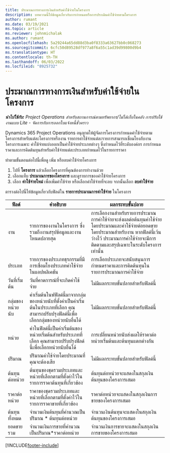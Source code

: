 ```yaml
---
title: ประมาณการทางการเงินสำหรับค่าใช้จ่ายในโครงการ
description: บทความนี้ให้ข้อมูลเกี่ยวกับการกำหนดหรือการประเมินค่าใช้จ่ายตามโครงการ
author: rumant
ms.date: 03/19/2021
ms.topic: article
ms.reviewer: johnmichalak
ms.author: rumant
ms.openlocfilehash: 5a29244a65dd88d3ba0f8333a63627bb0c068273
ms.sourcegitcommit: 6cfc50d89528df977a8f6a55c1ad39d99800d9b4
ms.translationtype: HT
ms.contentlocale: th-TH
ms.lasthandoff: 06/03/2022
ms.locfileid: "8925732"
---
```

# <a name="financial-estimates-for-expenses-on-projects"></a>ประมาณการทางการเงินสำหรับค่าใช้จ่ายในโครงการ
_**นำไปใช้กับ:** Project Operations สำหรับสถานการณ์ตามทรัพยากร/ไม่ได้เก็บในคลัง การปรับใช้งานแบบ Lite - จัดการกับการออกใบแจ้งหนี้ชั่วคราว_

Dynamics 365 Project Operations อนุญาตให้ผู้จัดการโครงการกำหนดค่าใช้จ่ายตามโครงการสำหรับแต่ละโครงการหรืองาน รายการค่าใช้จ่ายแต่ละรายการสามารถเชื่อมโยงกับงานโครงการเฉพาะ ค่าใช้จ่ายแบ่งออกเป็นค่าใช้จ่ายประเภทต่างๆ ซึ่งกำหนดไว้ที่ระดับองค์กร การกำหนดราคาและการคิดต้นทุนสำหรับค่าใช้จ่ายแต่ละประเภทกำหนดไว้ในรายการราคา 

ทำตามขั้นตอนต่อไปนี้เพื่อดู เพิ่ม หรือลบค่าใช้จ่ายโครงการ

1. ไปที่ **โครงการ** แล้วเลือกโครงการที่คุณต้องการทำงานด้วย
2. เลือกแท็บ **ประมาณการของโครงการ** และดูรายการของค่าใช้จ่ายโครงการ
3. เลือก **ค่าใช้จ่ายใหม่** เพื่อเพิ่มค่าใช้จ่าย หรือเลือกค่าใช้จ่ายที่จะลบ จากนั้นเลือก **ลบค่าใช้จ่าย**

ตารางต่อไปนี้ให้ข้อมูลเกี่ยวกับฟิลด์ใน **รายการประมาณการค่าใช้จ่าย** ในโครงการ 

| **ฟิลด์** | **คำอธิบาย** | **ผลกระทบขั้นปลาย** |
| --- | --- | --- |
| งาน | รายการของงานในโครงการ ซึ่งรวมถึงงานสรุปข้อมูลและงานโหนดปลายสุด | การเลือกงานสำหรับรายการประมาณการค่าใช้จ่ายจะส่งผลต่อต้นทุนค่าใช้จ่ายโดยประมาณและค่าใช้จ่ายต่อยอดขายโดยประมาณสำหรับงาน หากฟิลด์นี้เว้นว่างไว้ ประมาณการค่าใช้จ่ายจะมีการติดตามและสรุปเฉพาะในระดับโครงการเท่านั้น |
| ประเภท | รายการของประเภทธุรกรรมที่มีการเชื่อมโยงประเภทค่าใช้จ่ายในแอปพลิเคชัน | การเลือกประเภทจะสนับสนุนการกำหนดราคาและการคิดต้นทุนในรายการประมาณการค่าใช้จ่าย |
| วันที่เริ่มต้น | วันที่คาดการณ์ที่จะเกิดค่าใช้จ่าย | ไม่มีผลกระทบขั้นปลายสำหรับฟิลด์นี้ |
| กลุ่มของหน่วยนับ | ค่าเริ่มต้นในฟฟิลด์นี้มาจากกลุ่มของหน่วยนับที่ตั้งค่าเป็นค่าเริ่มต้นในประเภทที่เลือก คุณสามารถปรับปรุงฟิลด์นี้เพื่อเลือกกลุ่มของหน่วยนับอื่นได้ | ไม่มีผลกระทบขั้นปลายสำหรับฟิลด์นี้ |
| หน่วย | ค่าในฟิลด์นี้เป็นค่าเริ่มต้นของหน่วยเริ่มต้นสำหรับประเภทที่เลือก คุณสามารถปรับปรุงฟิลด์นี้เพื่อเลือกหน่วยนับอื่นได้ | การเปลี่ยนหน่วยนับส่งผลให้ราคาต่อหน่วยเริ่มต้นและต้นทุนแตกต่างกัน |
| ปริมาณ | ปริมาณค่าใช้จ่ายโดยประมาณที่คุณจะต้องเสีย | ไม่มีผลกระทบขั้นปลายสำหรับฟิลด์นี้ |
| ต้นทุนต่อหน่วย | ต้นทุนของชุดรวมประเภทและหน่วยที่เลือกตามที่ตั้งค่าไว้ในรายการราคาต้นทุนที่เกี่ยวข้อง | ต้นทุนต่อหน่วยจะแสดงในสกุลเงินต้นทุนของโครงการเสมอ |
| ราคาต่อหน่วย | ราคาของชุดรวมประเภทและหน่วยที่เลือกตามที่ตั้งค่าไว้ในรายการราคาขายที่เกี่ยวข้อง | ราคาต่อหน่วยจะแสดงในสกุลเงินการขายของโครงการเสมอ |
| ต้นทุนทั้งหมด | จำนวนเงินต้นทุนที่คำนวณเป็นปริมาณ \* ต้นทุนต่อหน่วย| จำนวนเงินต้นทุนจะแสดงในสกุลเงินต้นทุนของโครงการเสมอ |
| ยอดขายรวม | จำนวนเงินการขายที่คำนวณเป็นปริมาณ\*ราคาต่อหน่วย | จำนวนเงินการขายจะแสดงในสกุลเงินการขายของโครงการเสมอ |


[!INCLUDE[footer-include](../includes/footer-banner.md)]

